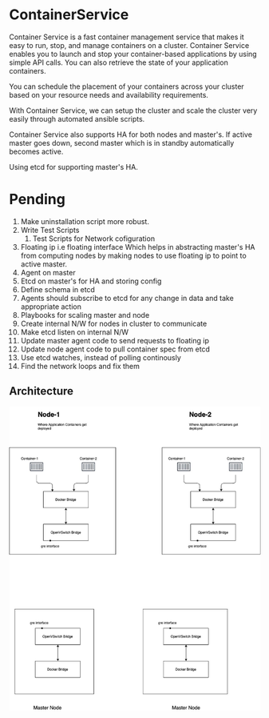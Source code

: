 # ContainerService
Container Service is a fast container management service that makes it easy to run, stop, and manage containers on a cluster.
Container Service enables you to launch and stop your container-based applications by using simple API calls. You can also retrieve the state of your application containers.

You can schedule the placement of your containers across your cluster based on your resource needs and availability requirements.

With Container Service, we can setup the cluster and scale the cluster very easily through automated ansible scripts.

Container Service also supports HA for both nodes and master's. If active master goes down, second master which is in standby automatically becomes active.

Using etcd for supporting master's HA.

# Pending

1. Make uninstallation script more robust.
2. Write Test Scripts
    1. Test Scripts for Network cofiguration
3. Floating ip i.e floating interface
    Which helps in abstracting master's HA from computing nodes by making nodes to use floating ip to point to active master.
4. Agent on master
5. Etcd on master's for HA and storing config
6. Define schema in etcd
7. Agents should subscribe to etcd for any change in data and take appropriate action
8. Playbooks for scaling master and node
9. Create internal N/W for nodes in cluster to communicate
10. Make etcd listen on internal N/W
11. Update master agent code to send requests to floating ip
12. Update node agent code to pull container spec from etcd
13. Use etcd watches, instead of polling continously
14. Find the network loops and fix them


## Architecture

![alt text](https://github.com/kandulaganesh/ContainerService/blob/a5d8978734da0516f51d0adb64021fbbfb5d8c0a/images/ContainerService.jpeg?raw=true)

